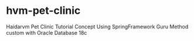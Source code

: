 # hvm-pet-clinic
Haidarvm Pet Clinic Tutorial Concept Using SpringFramework Guru Method custom with Oracle Database 18c
